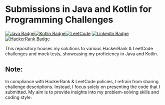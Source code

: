 # Submissions in Java and Kotlin for Programming Challenges

[![Java Badge](https://img.shields.io/badge/-Java-007396?style=flat&logo=java&logoColor=white)](https://www.hackerrank.com/calebelsm70)[![Kotlin Badge](https://img.shields.io/badge/-Kotlin-0095D5?style=flat&logo=kotlin&logoColor=white)](https://www.hackerrank.com/calebelsm70)[![LeetCode](https://img.shields.io/badge/-LeetCode-Solved?style=flat&logo=leetcode&logoColor=white)](https://leetcode.com/calebemachado/)
[![LinkedIn Badge](https://img.shields.io/badge/-LinkedIn-0077B5?style=flat&logo=linkedin&logoColor=white)](https://www.linkedin.com/in/calebemachado)[![HackerRank Badge](https://img.shields.io/badge/-HackerRank-2EC866?style=flat&logo=hackerrank&logoColor=white)](https://www.hackerrank.com/calebelsm70)

This repository houses my solutions to various HackerRank & LeetCode challenges and mock tests, showcasing my proficiency in Java and Kotlin.

## Note:

In compliance with HackerRank & LeetCode policies, I refrain from sharing challenge descriptions. Instead, I focus solely on presenting the code that I submitted. My aim is to provide insights into my problem-solving skills and coding style.
